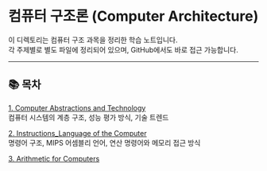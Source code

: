 # 컴퓨터 구조론 (Computer Architecture)

이 디렉토리는 컴퓨터 구조 과목을 정리한 학습 노트입니다.  
각 주제별로 별도 파일에 정리되어 있으며, GitHub에서도 바로 접근 가능합니다.

---

## 📚 목차

 [1. Computer Abstractions and Technology](1.%20Computer%20Abstractions%20and%20Technology.md)  
컴퓨터 시스템의 계층 구조, 성능 평가 방식, 기술 트렌드

 [2. Instructions_Language of the Computer](2.%20Instructions_Language%20of%20the%20Computer.md)  
명령어 구조, MIPS 어셈블리 언어, 연산 명령어와 메모리 접근 방식

 [3. Arithmetic for Computers](3.%20Arithmetic%20for%20Computers.md)  
 